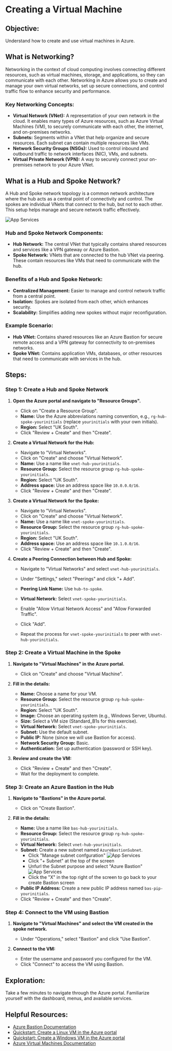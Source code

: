 # Creating a Virtual Machine

## Objective:
Understand how to create and use virtual machines in Azure.

## What is Networking?
Networking in the context of cloud computing involves connecting different resources, such as virtual machines, storage, and applications, so they can communicate with each other. Networking in Azure allows you to create and manage your own virtual networks, set up secure connections, and control traffic flow to enhance security and performance.

### Key Networking Concepts:
- **Virtual Network (VNet):** A representation of your own network in the cloud. It enables many types of Azure resources, such as Azure Virtual Machines (VM), to securely communicate with each other, the internet, and on-premises networks.
- **Subnets:** Segments within a VNet that help organize and secure resources. Each subnet can contain multiple resources like VMs.
- **Network Security Groups (NSGs):** Used to control inbound and outbound traffic to network interfaces (NIC), VMs, and subnets.
- **Virtual Private Network (VPN):** A way to securely connect your on-premises network to your Azure VNet.

## What is a Hub and Spoke Network?
A Hub and Spoke network topology is a common network architecture where the hub acts as a central point of connectivity and control. The spokes are individual VNets that connect to the hub, but not to each other. This setup helps manage and secure network traffic effectively.

![App Services](../pics/hubandspoke.png)

### Hub and Spoke Network Components:
- **Hub Network:** The central VNet that typically contains shared resources and services like a VPN gateway or Azure Bastion.
- **Spoke Network:** VNets that are connected to the hub VNet via peering. These contain resources like VMs that need to communicate with the hub.

### Benefits of a Hub and Spoke Network:
- **Centralized Management:** Easier to manage and control network traffic from a central point.
- **Isolation:** Spokes are isolated from each other, which enhances security.
- **Scalability:** Simplifies adding new spokes without major reconfiguration.

### Example Scenario:
- **Hub VNet:** Contains shared resources like an Azure Bastion for secure remote access and a VPN gateway for connectivity to on-premises networks.
- **Spoke VNet:** Contains application VMs, databases, or other resources that need to communicate with services in the hub.

## Steps:

### Step 1: Create a Hub and Spoke Network

1. **Open the Azure portal and navigate to "Resource Groups".**
   - Click on "Create a Resource Group".
   - **Name:** Use the Azure abbreviations naming convention, e.g., `rg-hub-spoke-yourinitials` (replace `yourinitials` with your own initials).
   - **Region:** Select "UK South".
   - Click "Review + Create" and then "Create".

2. **Create a Virtual Network for the Hub:**
   - Navigate to "Virtual Networks".
   - Click on "Create" and choose "Virtual Network".
   - **Name:** Use a name like `vnet-hub-yourinitials`.
   - **Resource Group:** Select the resource group `rg-hub-spoke-yourinitials`.
   - **Region:** Select "UK South".
   - **Address space:** Use an address space like `10.0.0.0/16`.
   - Click "Review + Create" and then "Create".

3. **Create a Virtual Network for the Spoke:**
   - Navigate to "Virtual Networks".
   - Click on "Create" and choose "Virtual Network".
   - **Name:** Use a name like `vnet-spoke-yourinitials`.
   - **Resource Group:** Select the resource group `rg-hub-spoke-yourinitials`.
   - **Region:** Select "UK South".
   - **Address space:** Use an address space like `10.1.0.0/16`.
   - Click "Review + Create" and then "Create".

4. **Create a Peering Connection between Hub and Spoke:**
   - Navigate to "Virtual Networks" and select `vnet-hub-yourinitials`.
   - Under "Settings," select "Peerings" and click "+ Add".
   - **Peering Link Name:** Use `hub-to-spoke`.
   - **Virtual Network:** Select `vnet-spoke-yourinitials`.
   - Enable "Allow Virtual Network Access" and "Allow Forwarded Traffic".
   - Click "Add".

   - Repeat the process for `vnet-spoke-yourinitials` to peer with `vnet-hub-yourinitials`.

### Step 2: Create a Virtual Machine in the Spoke

1. **Navigate to "Virtual Machines" in the Azure portal.**
   - Click on "Create" and choose "Virtual Machine".

2. **Fill in the details:**
   - **Name:** Choose a name for your VM.
   - **Resource Group:** Select the resource group `rg-hub-spoke-yourinitials`.
   - **Region:** Select "UK South".
   - **Image:** Choose an operating system (e.g., Windows Server, Ubuntu).
   - **Size:** Select a VM size (Standard_B1s for this exercise).
   - **Virtual Network:** Select `vnet-spoke-yourinitials`.
   - **Subnet:** Use the default subnet.
   - **Public IP:** None (since we will use Bastion for access).
   - **Network Security Group:** Basic.
   - **Authentication:** Set up authentication (password or SSH key).

3. **Review and create the VM:**
   - Click "Review + Create" and then "Create".
   - Wait for the deployment to complete.

### Step 3: Create an Azure Bastion in the Hub

1. **Navigate to "Bastions" in the Azure portal.**
   - Click on "Create Bastion".

2. **Fill in the details:**
   - **Name:** Use a name like `bas-hub-yourinitials`.
   - **Resource Group:** Select the resource group `rg-hub-spoke-yourinitials`.
   - **Virtual Network:** Select `vnet-hub-yourinitials`.
   - **Subnet:** Create a new subnet named `AzureBastionSubnet`.
      - Click "Manage subnet confguration"
      ![App Services](../pics/subnet1.png)
      - Click "+ Subnet" at the top of the screen
      - Unfurl the Subnet purpose and select "Azure Bastion"
      ![App Services](../pics/subnet2.png)
      - Click the "X" in the top right of the screen to go back to your create Bastion screen
   - **Public IP Address:** Create a new public IP address named `bas-pip-yourinitials`.
   - Click "Review + Create" and then "Create".

### Step 4: Connect to the VM using Bastion

1. **Navigate to "Virtual Machines" and select the VM created in the spoke network.**
   - Under "Operations," select "Bastion" and click "Use Bastion".

2. **Connect to the VM:**
   - Enter the username and password you configured for the VM.
   - Click "Connect" to access the VM using Bastion.

## Exploration:
Take a few minutes to navigate through the Azure portal. Familiarize yourself with the dashboard, menus, and available services.

## Helpful Resources:
- [Azure Bastion Documentation](https://docs.microsoft.com/en-us/azure/bastion/bastion-overview)
- [Quickstart: Create a Linux VM in the Azure portal](https://docs.microsoft.com/en-us/azure/virtual-machines/linux/quick-create-portal)
- [Quickstart: Create a Windows VM in the Azure portal](https://docs.microsoft.com/en-us/azure/virtual-machines/windows/quick-create-portal)
- [Azure Virtual Machines Documentation](https://docs.microsoft.com/en-us/azure/virtual-machines/)
